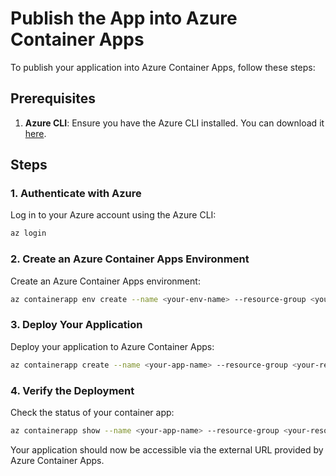# Publish the App into Azure Container Apps

To publish your application into Azure Container Apps, follow these steps:

## Prerequisites

1. **Azure CLI**: Ensure you have the Azure CLI installed. You can download it [here](https://docs.microsoft.com/en-us/cli/azure/install-azure-cli).

## Steps

### 1. Authenticate with Azure

Log in to your Azure account using the Azure CLI:

```sh
az login
```
### 2. Create an Azure Container Apps Environment

Create an Azure Container Apps environment:

```sh
az containerapp env create --name <your-env-name> --resource-group <your-resource-group-name> --location <your-location>
```

### 3. Deploy Your Application

Deploy your application to Azure Container Apps:

```sh
az containerapp create --name <your-app-name> --resource-group <your-resource-group-name> --environment <your-env-name> --image <your-acr-name>.azurecr.io/<your-image-name>:<tag> --registry-server ragworkshopacr.azurecr.io --system-assigned --target-port 8080 --ingress 'external'
```

### 4. Verify the Deployment

Check the status of your container app:

```sh
az containerapp show --name <your-app-name> --resource-group <your-resource-group-name>
```

Your application should now be accessible via the external URL provided by Azure Container Apps.
